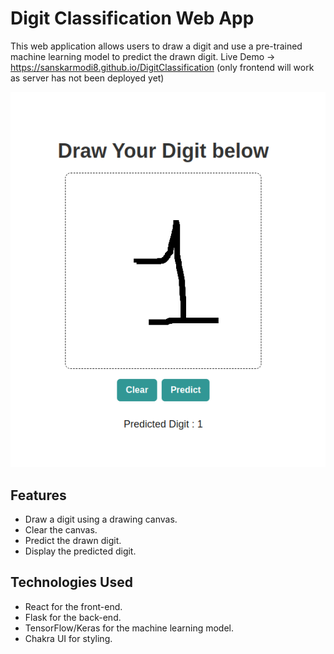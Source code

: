 # Digit Classification Web App

This web application allows users to draw a digit and use a pre-trained machine learning model to predict the drawn digit.
Live Demo -> https://sanskarmodi8.github.io/DigitClassification (only frontend will work as server has not been deployed yet)

![Digit Classifier](ss.png)

## Features

- Draw a digit using a drawing canvas.
- Clear the canvas.
- Predict the drawn digit.
- Display the predicted digit.

## Technologies Used

- React for the front-end.
- Flask for the back-end.
- TensorFlow/Keras for the machine learning model.
- Chakra UI for styling.

